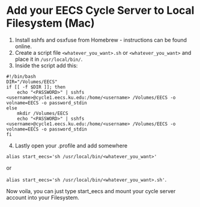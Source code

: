 # Add your EECS Cycle Server to Local Filesystem (Mac)

1. Install sshfs and osxfuse from Homebrew - instructions can be found online.
2. Create a script file `<whatever_you_want>.sh` or `<whatever_you_want>` and place it in `/usr/local/bin/`.
3. Inside the script add this:
```
#!/bin/bash
DIR="/Volumes/EECS"
if [[ -f $DIR ]]; then
    echo "<PASSWORD>" | sshfs <username>@cycle1.eecs.ku.edu:/home/<username> /Volumes/EECS -o volname=EECS -o password_stdin
else
    mkdir /Volumes/EECS
    echo "<PASSWORD>" | sshfs <username>@cycle1.eecs.ku.edu:/home/<username> /Volumes/EECS -o volname=EECS -o password_stdin
fi
```
4. Lastly open your .profile and add somewhere

`alias start_eecs='sh /usr/local/bin/<whatever_you_want>'`

or

`alias start_eecs='sh /usr/local/bin/<whatever_you_want>.sh'`.

Now voila, you can just type start_eecs and mount your cycle server account into your Filesystem.
